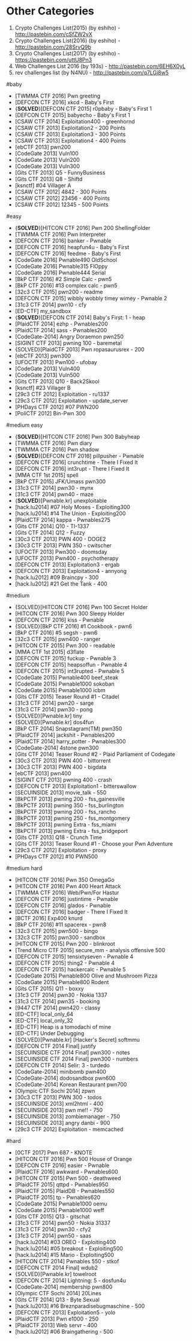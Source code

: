 # Other Categories
1. Crypto Challenges List(2015) (by eshiho) - http://pastebin.com/cSfZW2yX
2. Crypto Challenges List(2016) (by eshiho) - http://pastebin.com/28SrvQ9b
3. Crypto Challenges List(2017) (by eshiho) - https://pastebin.com/uttU8Pn3
4. Web Challenges List 2016 (by 193s) - http://pastebin.com/6EH6X0yL
5. rev challenges list (by N4NU) - http://pastebin.com/q7LGi8w5
 
#baby

* [TWMMA CTF 2016] Pwn greeting
* [DEFCON CTF 2016] xkcd - Baby's First
* {__SOLVED__}[DEFCON CTF 2015] r0pbaby - Baby's First 1
* [DEFCON CTF 2015] babyecho - Baby's First 1
* [CSAW CTF 2014] Exploitation400 - greenhornd
* [CSAW CTF 2013] Exploitation2 - 200 Points
* [CSAW CTF 2013] Exploitation3 - 300 Points
* [CSAW CTF 2013] Exploitation4 - 400 Points
* [ebCTF 2013] pwn200
* [CodeGate 2013] Vuln100
* [CodeGate 2013] Vuln200
* [CodeGate 2013] Vuln300
* [Gits CTF 2013] Q5 - FunnyBusiness
* [Gits CTF 2013] Q8 - Shiftd
* [ksnctf] #04 Villager A
* [CSAW CTF 2012] 4842 - 300 Points
* [CSAW CTF 2012] 23456 - 400 Points
* [CSAW CTF 2012] 12345 - 500 Points
 
#easy
 
* \{__SOLVED__\}[HITCON CTF 2016] Pwn 200 ShellingFolder
* [TWMMA CTF 2016] Pwn Interpreter
* [DEFCON CTF 2016] banker - Pwnable
* [DEFCON CTF 2016] heapfun4u - Baby's First
* [DEFCON CTF 2016] feedme - Baby's First
* [CodeGate 2016] Pwnable490 OldSchool
* [CodeGate 2016] Pwnable315 FlOppy
* [CodeGate 2016] Pwnable444 Serial
* [BkP CTF 2016] #2 Simple Calc - pwn5
* [BkP CTF 2016] #13 complex calc - pwn5
* [32c3 CTF 2015] pwn200 - readme
* [DEFCON CTF 2015] wibbly wobbly timey wimey - Pwnable 2
* [31c3 CTF 2014] pwn10 - cfy
* [ED-CTF] my\_sandbox
* \{__SOLVED__\}[DEFCON CTF 2014] Baby's First: 1 - heap
* [PlaidCTF 2014] ezhp - Pwnables200
* [PlaidCTF 2014] sass - Pwnables200
* [CodeGate-2014] Angry Doraemon pwn250
* [SIGINT CTF 2013] pwning 100 - baremetal
* {SOLVED}[PlaidCTF 2013] Pwn ropasaurusrex - 200
* [ebCTF 2013] pwn300
* [UFOCTF 2013] Pwn100 - ufobay
* [CodeGate 2013] Vuln400
* [CodeGate 2013] Vuln500
* [Gits CTF 2013] Q10 - Back2Skool
* [ksnctf] #23 Villager B
* [29c3 CTF 2012] Exploitation - ru1337
* [29c3 CTF 2012] Exploitation - update\_server
* [PHDays CTF 2012] #07 PWN200
* [PoliCTF 2012] Bin-Pwn 300
 
#medium easy
 
* \{__SOLVED__\}[HITCON CTF 2016] Pwn 300 Babyheap
* [TWMMA CTF 2016] Pwn diary
* [TWMMA CTF 2016] Pwn shadow
* \{__SOLVED__\}[DEFCON CTF 2016] pillpusher - Pwnable
* [DEFCON CTF 2016] crunchtime - There I Fixed It
* [DEFCON CTF 2016] int3rupt - There I Fixed It
* [MMA CTF 1st 2015] spell
* [BkP CTF 2015] JFK/Umass pwn300
* [31c3 CTF 2014] pwn30 - mynx
* [31c3 CTF 2014] pwn40 - maze
* \{__SOLVED__\}[Pwnable.kr] unexploitable
* [hack.lu2014] #07 Holy Moses - Exploiting300
* [hack.lu2014] #14 The Union - Exploiting200
* [PlaidCTF 2014] kappa - Pwnables275
* [Gits CTF 2014] Q10 - TI-1337
* [Gits CTF 2014] Q12 - Fuzzy
* [30c3 CTF 2013] PWN 400 - DOGE2
* [30c3 CTF 2013] PWN 350 - cwitscher
* [UFOCTF 2013] Pwn300 - doomsday
* [UFOCTF 2013] Pwn400 - psychotherapy
* [DEFCON CTF 2013] Exploitation3 - ergab
* [DEFCON CTF 2013] Exploitation4 - annyong
* [hack.lu2012] #09 Braincpy - 300
* [hack.lu2012] #21 Get the Tank - 400
 
#medium
 
* {SOLVED}[HITCON CTF 2016] Pwn 100 Secret Holder
* [HITCON CTF 2016] Pwn 300 Sleepy Holder
* [DEFCON CTF 2016] kiss - Pwnable
* {SOLVED}[BkP CTF 2016] #1 Cookbook - pwn6
* [BkP CTF 2016] #5 segsh - pwn6
* [32c3 CTF 2015] pwn400 - ranger
* [HITCON CTF 2015] Pwn 300 - readable
* [MMA CTF 1st 2015] d3flate
* [DEFCON CTF 2015] fuckup - Pwnable 3
* [DEFCON CTF 2015] heapsoffun - Pwnable 4
* [DEFCON CTF 2015] int3rupted - Pwnable 5
* [CodeGate 2015] Pwnable400 beef\_steak
* [CodeGate 2015] Pwnable1000 sokoban
* [CodeGate 2015] Pwnable1000 icbm
* [Gits CTF 2015] Teaser Round #1 - Citadel
* [31c3 CTF 2014] pwn20 - sarge
* [31c3 CTF 2014] pwn30 - pong
* {SOLVED}[Pwnable.kr] tiny
* {SOLVED}[Pwnable.kr] dos4fun
* [BkP CTF 2014] Snapstagram(TM) pwn350
* [PlaidCTF 2014] jackshit - Pwnables200
* [PlaidCTF 2014] harry\_potter - Pwnables300
* [CodeGate-2014] 4stone pwn300
* [Gits CTF 2014] Teaser Round #2 - Plaid Parliament of Codegate
* [30c3 CTF 2013] PWN 400 - bittorrent
* [30c3 CTF 2013] PWN 400 - bigdata
* [ebCTF 2013] pwn400
* [SIGINT CTF 2013] pwning 400 - crash
* [DEFCON CTF 2013] Exploitation1 - bitterswallow
* [SECUINSIDE 2013] movie\_talk - 550
* [BkPCTF 2013] pwning 200 - fss\_gainesville
* [BkPCTF 2013] pwning 350 - fss\_burlington
* [BkPCTF 2013] pwning 200 - fss\_rancho
* [BkPCTF 2013] pwning 250 - fss\_montgomery
* [BkPCTF 2013] pwning Extra - fss\_miami
* [BkPCTF 2013] pwning Extra - fss\_bridgeport
* [Gits CTF 2013] Q18 - Crunch Time
* [Gits CTF 2013] Teaser Round #1 - Choose your Pwn Adventure
* [29c3 CTF 2012] Exploitation - proxy
* [PHDays CTF 2012] #10 PWN500
 
#medium hard
 
* [HITCON CTF 2016] Pwn 350 OmegaGo
* [HITCON CTF 2016] Pwn 400 Heart Attack
* [TWMMA CTF 2016] Web/Pwn/For Hastur
* [DEFCON CTF 2016] justintime - Pwnable
* [DEFCON CTF 2016] glados - Pwnable
* [DEFCON CTF 2016] badger - There I Fixed It
* [BCTF 2016] Exp400 knurd
* [BkP CTF 2016] #11 spacerex - pwn8
* [32c3 CTF 2015] pwn500 - bingo
* [32c3 CTF 2015] pwn300 - sandbox
* [HITCON CTF 2015] Pwn 200 - blinkroot
* [Trend Micro CTF 2015] secure\_mm - analysis offensive 500
* [DEFCON CTF 2015] tensixtyseven - Pwnable 4
* [DEFCON CTF 2015] thing2 - Pwnable 4
* [DEFCON CTF 2015] hackercalc - Pwnable 5
* [CodeGate 2015] Pwnable800 Olive and Mushroom Pizza
* [CodeGate 2015] Pwnable800 Rodent
* [Gits CTF 2015] Q11 - boxxy
* [31c3 CTF 2014] pwn30 - Nokia 1337
* [31c3 CTF 2014] pwn35 - booking
* [9447 CTF 2014] pwn420 - classy
* [ED-CTF] local\_only\_64
* [ED-CTF] local\_only\_32
* [ED-CTF] Heap is a tomodachi of mine
* [ED-CTF] Under Debugging
* {SOLVED}[Pwnable.kr] [Hacker's Secret] softmmu
* [DEFCON CTF 2014 Final] justify
* [SECUINSIDE CTF 2014 Final] pwn300 - notes
* [SECUINSIDE CTF 2014 Final] pwn300 - numbers
* [DEFCON CTF 2014] Selir: 3 - turdedo
* [CodeGate-2014] minibomb pwn400
* [CodeGate-2014] dodosandbox pwn600
* [CodeGate-2014] Korean Restaurant pwn700
* [Olympic CTF Sochi 2014] zpwn
* [30c3 CTF 2013] PWN 300 - todos
* [SECUINSIDE 2013] xml2html - 400
* [SECUINSIDE 2013] pwn me!! - 750
* [SECUINSIDE 2013] zombiemanager - 750
* [SECUINSIDE 2013] angry danbi - 900
* [29c3 CTF 2012] Exploitation - memcached
 
#hard
 
* [0CTF 2017] Pwn 687 - KNOTE
* [HITCON CTF 2016] Pwn 500 House of Orange
* [DEFCON CTF 2016] easier - Pwnable
* [PlaidCTF 2016] awkward - Pwnables600
* [HITCON CTF 2015] Pwn 500 - deathweed
* [PlaidCTF 2015] qttpd - Pwnables950
* [PlaidCTF 2015] PlaidDB - Pwnables550
* [PlaidCTF 2015] tp - Pwnables620
* [CodeGate 2015] Pwnable1000 oemu
* [CodeGate 2015] Pwnable1000 weff
* [Gits CTF 2015] Q13 - gitschat
* [31c3 CTF 2014] pwn50 - Nokia 31337
* [31c3 CTF 2014] pwn30 - cfy2
* [31c3 CTF 2014] pwn50 - saas
* [hack.lu2014] #03 OREO - Exploiting400
* [hack.lu2014] #05 breakout - Exploiting500
* [hack.lu2014] #15 Mario - Exploiting500
* [HITCON CTF 2014] Pwnables 550 - stkof
* [DEFCON CTF 2014 Final] wdub2
* {SOLVED}[Pwnable.kr] towelroot
* [DEFCON CTF 2014] Lightning: 5 - dosfun4u
* [CodeGate-2014] membership pwn800
* [Olympic CTF Sochi 2014] 20Lines
* [Gits CTF 2014] Q13 - Byte Sexual
* [hack.lu2013] #16 Breznparadisebugmaschine - 500
* [DEFCON CTF 2013] Exploitation5 - yolo
* [PlaidCTF 2013] Pwn e1000 - 250
* [PlaidCTF 2013] Web servr - 400
* [hack.lu2012] #06 Braingathering - 500
